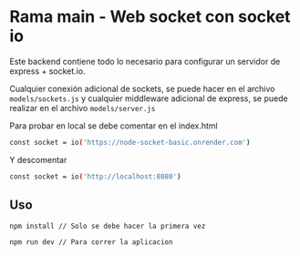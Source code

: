 # Rama main - Web socket con socket io

Este backend contiene todo lo necesario para configurar un servidor de express + socket.io.

Cualquier conexión adicional de sockets, se puede hacer en el archivo ```models/sockets.js``` y cualquier middleware adicional de express, se puede realizar en el archivo ```models/server.js```

Para probar en local se debe comentar en el index.html 
```bash
const socket = io('https://node-socket-basic.onrender.com')
```

Y descomentar
```bash
const socket = io('http://localhost:8080')
```

## Uso
```bash
npm install // Solo se debe hacer la primera vez
```
```bash
npm run dev // Para correr la aplicacion
```
